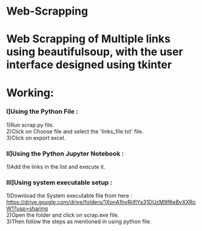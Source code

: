 # Web-Scrapping
# Web Scrapping of Multiple links using beautifulsoup, with the user interface designed using tkinter
 
<h1>Working:</h1>
<h3>I]Using the Python File :</h3> 
 
   1)Run scrap.py file.<br>
   2)Click on Choose file and select the 'links_file.txt' file.<br>
   3)Click on export excel.<br>

<h3>II]Using the Python Jupyter Notebook :</h3>

   1)Add the links in the list and execute it.<br>

<h3>III]Using system executable setup :</h3>
  
   1)Download the System executable file from here : <a href="https://drive.google.com/drive/folders/1XonA1hvRiiflYa31DUzM9f6eBvXXRoW1?usp=sharing">https://drive.google.com/drive/folders/1XonA1hvRiiflYa31DUzM9f6eBvXXRoW1?usp=sharing</a><br>
   2)Open the folder and click on scrap.exe file.<br>
   3)Then follow the steps as mentioned in using python file.<br>

